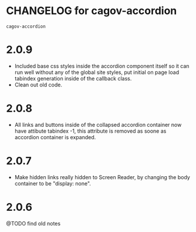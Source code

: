 # CHANGELOG for cagov-accordion
`cagov-accordion`
# 2.0.9
* Included base css styles inside the accordion component itself so it can run well without any of the global site styles, put initial on page load tabindex generation inside of the callback class.
* Clean out old code.

# 2.0.8
* All links and buttons inside of the collapsed accordion container now have attibute tabindex -1, this attribute is removed as soone as accordion container is expanded.

# 2.0.7
* Make hidden links really hidden to Screen Reader, by changing the body container to be "display: none".


# 2.0.6 
@TODO find old notes
